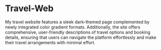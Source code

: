 # Travel-Web
My travel website features a sleek dark-themed page complemented by newly integrated color gradient formats. Additionally, the site offers comprehensive, user-friendly descriptions of travel options and booking details, ensuring that users can navigate the platform effortlessly and make their travel arrangements with minimal effort.
